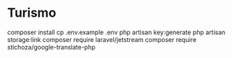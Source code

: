 # Turismo
composer install
cp .env.example .env
php artisan key:generate
php artisan storage:link
composer require laravel/jetstream
composer require stichoza/google-translate-php
